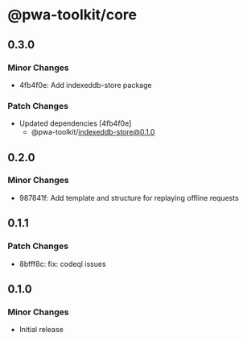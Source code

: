 # @pwa-toolkit/core

## 0.3.0

### Minor Changes

- 4fb4f0e: Add indexeddb-store package

### Patch Changes

- Updated dependencies [4fb4f0e]
  - @pwa-toolkit/indexeddb-store@0.1.0

## 0.2.0

### Minor Changes

- 987841f: Add template and structure for replaying offline requests

## 0.1.1

### Patch Changes

- 8bfff8c: fix: codeql issues

## 0.1.0

### Minor Changes

- Initial release
